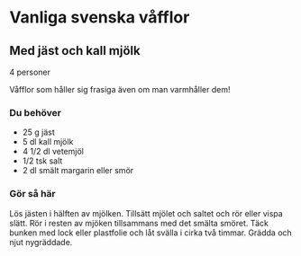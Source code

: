 # Vanliga svenska våfflor

## Med jäst och kall mjölk

4 personer

Våfflor som håller sig frasiga även om man varmhåller dem!

### Du behöver
* 25 g jäst
* 5 dl kall mjölk
* 4 1/2 dl vetemjöl
* 1/2 tsk salt
* 2 dl smält margarin eller smör

### Gör så här
Lös jästen i hälften av mjölken. Tillsätt mjölet och saltet och rör eller vispa slätt. Rör i resten av mjöken tillsammans med det smälta smöret. Täck bunken med lock eller plastfolie och låt svälla i cirka två timmar. Grädda och njut nygräddade.
